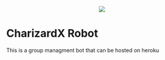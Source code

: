 <p align="center">
  <img src="https://telegra.ph/file/4b927e71d24d3b0d8ecf3.jpg">
</p>

# CharizardX Robot

This is a group managment bot that can be hosted on heroku

